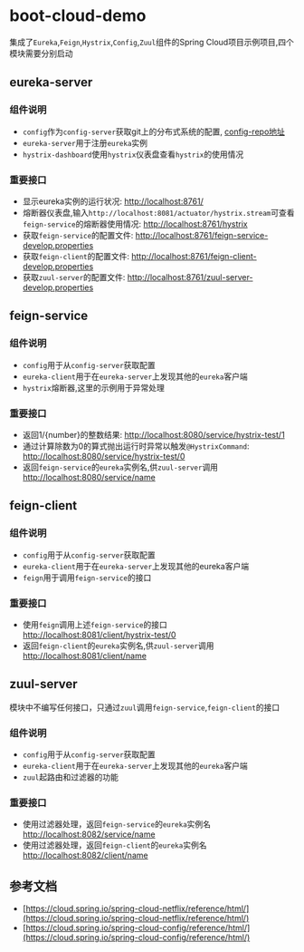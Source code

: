 # boot-cloud-demo
集成了`Eureka`,`Feign`,`Hystrix`,`Config`,`Zuul`组件的Spring Cloud项目示例项目,四个模块需要分别启动

## eureka-server
### 组件说明
- `config`作为`config-server`获取git上的分布式系统的配置,
 [config-repo地址](https://github.com/B3C2BAB2/config-repo)
- `eureka-server`用于注册`eureka`实例
- `hystrix-dashboard`使用`hystrix`仪表盘查看`hystrix`的使用情况

### 重要接口
- 显示eureka实例的运行状况:
[http://localhost:8761/](http://localhost:8761/)
- 熔断器仪表盘,输入`http://localhost:8081/actuator/hystrix.stream`可查看`feign-service`的熔断器使用情况:
[http://localhost:8761/hystrix](http://localhost:8761/hystrix)
- 获取`feign-service`的配置文件:
[http://localhost:8761/feign-service-develop.properties](http://localhost:8761/feign-service-develop.properties)
- 获取`feign-client`的配置文件:
[http://localhost:8761/feign-client-develop.properties](http://localhost:8761/feign-client-develop.properties)
- 获取`zuul-server`的配置文件:
[http://localhost:8761/zuul-server-develop.properties](http://localhost:8761/zuul-server-develop.properties)

## feign-service
### 组件说明
- `config`用于从`config-server`获取配置
- `eureka-client`用于在`eureka-server`上发现其他的`eureka`客户端
- `hystrix`熔断器,这里的示例用于异常处理

### 重要接口
- 返回1/{number}的整数结果:
[http://localhost:8080/service/hystrix-test/1](http://localhost:8080/service/hystrix-test/1)
- 通过计算除数为0的算式抛出运行时异常以触发`@HystrixCommand`:
[http://localhost:8080/service/hystrix-test/0](http://localhost:8080/service/hystrix-test/0)
- 返回`feign-service`的`eureka`实例名,供`zuul-server`调用
[http://localhost:8080/service/name](http://localhost:8080/service/name)

## feign-client
### 组件说明
- `config`用于从`config-server`获取配置
- `eureka-client`用于在`eureka-server`上发现其他的eureka客户端
- `feign`用于调用`feign-service`的接口

### 重要接口
- 使用`feign`调用上述`feign-service`的接口
[http://localhost:8081/client/hystrix-test/0](http://localhost:8081/client/hystrix-test/0)
- 返回`feign-client`的`eureka`实例名,供`zuul-server`调用
[http://localhost:8081/client/name](http://localhost:8081/client/name)

## zuul-server
模块中不编写任何接口，只通过`zuul`调用`feign-service`,`feign-client`的接口
### 组件说明
- `config`用于从`config-server`获取配置
- `eureka-client`用于在`eureka-server`上发现其他的`eureka`客户端
- `zuul`起路由和过滤器的功能

### 重要接口
- 使用过滤器处理，返回`feign-service`的`eureka`实例名
[http://localhost:8082/service/name](http://localhost:8082/service/name)
- 使用过滤器处理，返回`feign-client`的`eureka`实例名
[http://localhost:8082/client/name](http://localhost:8082/client/name)

## 参考文档
* [https://cloud.spring.io/spring-cloud-netflix/reference/html/](https://cloud.spring.io/spring-cloud-netflix/reference/html/)
* [https://cloud.spring.io/spring-cloud-config/reference/html/](https://cloud.spring.io/spring-cloud-config/reference/html/)